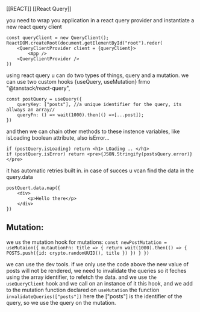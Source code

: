 [[REACT]]
[[React Query]]

you need to wrap you application in a react query provider and instantiate a new react query client
```
const queryClient = new QueryClient();
ReactDOM.createRoot(document.getElementById("root").reder(
	<QueryClientProvider client = {queryClient}>
		<App />
	<QueryClientProvider />
))
```
using react query u can do two types of things,  query and a mutation.
we can use two custom hooks {useQuery, useMutation} frmo "@tanstack/react-query",
```
const postQuery = useQuery({
	queryKey: ["posts"], //a unique identifier for the query, its allways an array//
	queryFn: () => wait(1000).then(() =>[...post]);
})
```
and then we can chain other methods to these instence variables, like isLoading boolean attribute, also isError...
```
if (postQuery.isLoading) return <h1> LOading .. </h1>
if (postQuery.isError) return <pre>{JSON.Stringify(postsQuery.error)} </pre>
```
it has automatic retries built in.
in case of succes u vcan find the data in the query.data
```
postQuert.data.map({
	<div>
		<p>Hello there</p>
	</div>
})
```
## Mutation:

we us the mutation hook for mutations:
`const newPostMutation = useMutaion({
		mutautionFn: title => {
			return wait(1000).then(() => {
				POSTS.push({id: crypto.randomUUID(), title })
			})
		}
}) `

we can use the dev tools.
if we only use the code above the new value of posts will not be rendered, we need to invalidate the queries so it feches using the array identifier, to refetch the data. and we use `the useQueryClient` hook and we call on an instance of it this hook, and we add to the mutation function declared on `useMutation` the function `invalidateQueries(["posts"])` here the ["posts"] is the identifier of the query, so we use the query on the mutation.